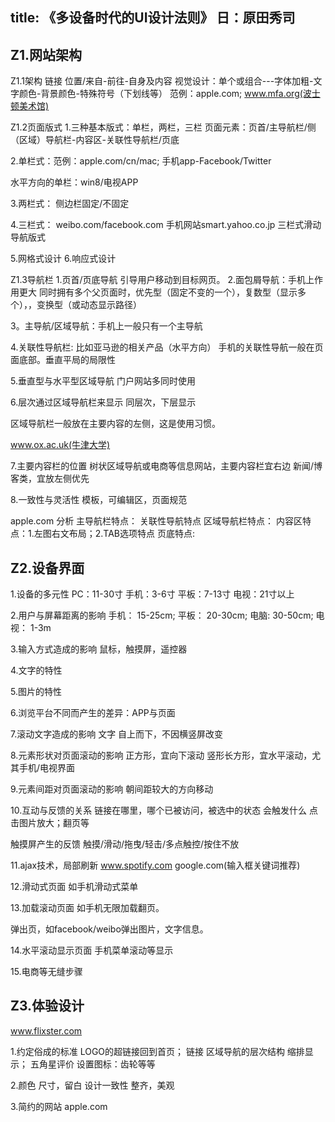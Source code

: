 title: 《多设备时代的UI设计法则》 日：原田秀司
--- 

## Z1.网站架构

Z1.1架构
链接 
位置/来自-前往-自身及内容
视觉设计：单个或组合---字体加粗-文字颜色-背景颜色-特殊符号（下划线等）
范例：apple.com; www.mfa.org(波士顿美术馆)

Z1.2页面版式
1.三种基本版式：单栏，两栏，三栏
页面元素：页首/主导航栏/侧（区域）导航栏-内容区-关联性导航栏/页底

2.单栏式：范例：apple.com/cn/mac; 手机app-Facebook/Twitter

水平方向的单栏：win8/电视APP

3.两栏式： 侧边栏固定/不固定

4.三栏式： weibo.com/facebook.com
手机网站smart.yahoo.co.jp 三栏式滑动导航版式

5.网格式设计
6.响应式设计

Z1.3导航栏
1.页首/页底导航 引导用户移动到目标网页。
2.面包屑导航：手机上作用更大
同时拥有多个父页面时，优先型（固定不变的一个），复数型（显示多个），，变换型（或动态显示路径）

3。主导航/区域导航：手机上一般只有一个主导航

4.关联性导航栏:
比如亚马逊的相关产品（水平方向）
手机的关联性导航一般在页面底部。垂直平局的局限性

5.垂直型与水平型区域导航
门户网站多同时使用

6.层次通过区域导航栏来显示
同层次，下层显示

区域导航栏一般放在主要内容的左侧，这是使用习惯。

www.ox.ac.uk(牛津大学)

7.主要内容栏的位置
树状区域导航或电商等信息网站，主要内容栏宜右边
新闻/博客类，宜放左侧优先

8.一致性与灵活性
模板，可编辑区，页面规范

apple.com 分析
主导航栏特点：
关联性导航特点
区域导航栏特点：
内容区特点：1.左图右文布局；2.TAB选项特点
页底特点:

## Z2.设备界面

1.设备的多元性
PC：11-30寸
手机：3-6寸
平板：7-13寸
电视：21寸以上

2.用户与屏幕距离的影响
手机： 15-25cm;
平板： 20-30cm;
电脑:  30-50cm;
电视： 1-3m

3.输入方式造成的影响
鼠标，触摸屏，遥控器

4.文字的特性

5.图片的特性

6.浏览平台不同而产生的差异：APP与页面

7.滚动文字造成的影响
文字 自上而下，不因横竖屏改变

8.元素形状对页面滚动的影响
正方形，宜向下滚动
竖形长方形，宜水平滚动，尤其手机/电视界面

9.元素间距对页面滚动的影响
朝间距较大的方向移动

10.互动与反馈的关系
链接在哪里，哪个已被访问，被选中的状态 会触发什么
点击图片放大；翻页等

触摸屏产生的反馈
触摸/滑动/拖曳/轻击/多点触控/按住不放

11.ajax技术，局部刷新
www.spotify.com google.com(输入框关键词推荐)

12.滑动式页面
如手机滑动式菜单

13.加载滚动页面
如手机无限加载翻页。

弹出页，如facebook/weibo弹出图片，文字信息。

14.水平滚动显示页面
手机菜单滚动等显示

15.电商等无缝步骤

## Z3.体验设计
www.flixster.com

1.约定俗成的标准
LOGO的超链接回到首页；
链接
区域导航的层次结构 缩排显示；
五角星评价
设置图标：齿轮等等

2.颜色 尺寸，留白 设计一致性  整齐，美观

3.简约的网站
apple.com


   
    
   
    
    
